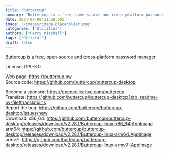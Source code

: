```yaml
---
title: "buttercup"
summary: "Buttercup is a free, open-source and cross-platform password manager"
date: 2024-09-08T21:58:00Z
image: "/images/image-placeholder.png"
categories: ["Utilities"]
authors: ["Perry Mitchell"]
tags: ["Official"]
draft: false
---
```


Buttercup is a free, open-source and cross-platform password manager

License: GPL-3.0

Web page: <https://buttercup.pw>  
Source code: <https://github.com/buttercup/buttercup-desktop>

Become a sponsor: <https://opencollective.com/buttercup>  
Translate: <https://github.com/buttercup/buttercup-desktop?tab=readme-ov-file#translations>  
Report the bug: <https://github.com/buttercup/buttercup-desktop/issues/new>  
Download:   x86_64: <https://github.com/buttercup/buttercup-desktop/releases/download/v2.28.1/Buttercup-linux-x86_64.AppImage>
            arm64: <https://github.com/buttercup/buttercup-desktop/releases/download/v2.28.1/Buttercup-linux-arm64.AppImage>
            armv7l: <https://github.com/buttercup/buttercup-desktop/releases/download/v2.28.1/Buttercup-linux-armv7l.AppImage>
